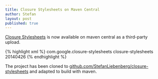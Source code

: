 ```yaml
---
title: Closure Stylesheets on Maven Central
author: Stefan
layout: post
published: true
---
```


[Closure Stylesheets][1] is now available on maven central as a third-party upload.

{% highlight xml %}
  <dependency>
      <groupId>com.google.closure-stylesheets</groupId>
      <artifactId>closure-stylesheets</artifactId>
      <version>20140426</version>
  </dependency>
{% endhighlight %}

The project has been cloned to [github.com/StefanLiebenberg/closure-stylesheets][2] and adapted to build with maven.


[1]:code.google.com/p/closure-stylesheets/
[2]:https://github.com/StefanLiebenberg/closure-stylesheets